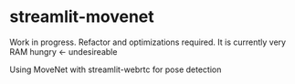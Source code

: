 # streamlit-movenet
Work in progress. Refactor and optimizations required. It is currently very RAM hungry <- undesireable 

Using MoveNet with streamlit-webrtc for pose detection
